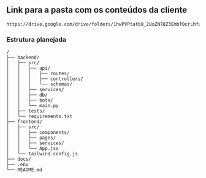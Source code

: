 ## Link para a pasta com os conteúdos da cliente

    https://drive.google.com/drive/folders/1hwPVPtatb8_2UoZN78Z3EmbfQcrLhfu3


### Estrutura planejada

    /
    ├── backend/
    │   ├── src/
    │   │   ├── api/
    │   │   │   ├── routes/
    │   │   │   ├── controllers/
    │   │   │   └── schemas/
    │   │   ├── services/
    │   │   ├── db/
    │   │   ├── bots/
    │   │   └── main.py
    │   ├── tests/
    │   └── requirements.txt
    ├── frontend/
    │   ├── src/
    │   │   ├── components/
    │   │   ├── pages/
    │   │   ├── services/
    │   │   └── App.jsx
    │   └── tailwind.config.js
    ├── docs/
    ├── .env
    └── README.md


<!doctype html>
<html lang="pt-pt">
  <head>
    <meta charset="UTF-8" />
    <link rel="icon" type="image/png" href="/logo1.png" />
    <meta name="viewport" content="width=device-width, initial-scale=1.0" />
    <title>Leading Prospect - Flavia Golveia</title>
  </head>
  <body>
    <div id="root"></div>
    <script type="module" src="/src/main.jsx"></script>
    <script type="module">
        import Swiper from 'swiper/bundle';
        import { Pagination } from 'swiper/modules';
        import 'swiper/css/bundle';
        import 'swiper/css/pagination';
        import 'swiper/css/effect-cards'

        const swiper = new Swiper('.proofSlides', {
            effect: "cube",
            cubeEffect : {
                slideShadows: false,
                shadow: false,
                shadowOffset: 20,
                shadowScale: 0.94,
            },
            loop: true,
            autoplay : {
                delay: 3000,
                duration : 500
            },
            grabCursor: true,
            modules: [Pagination],
            centeredSlides: true,
            pagination: {
                el: '.swiper-pagination',
            }
        });
    </script>
  </body>
</html>

## Inicializar db

    PYTHONPATH=$(pwd) python src/api/db/init_db.py